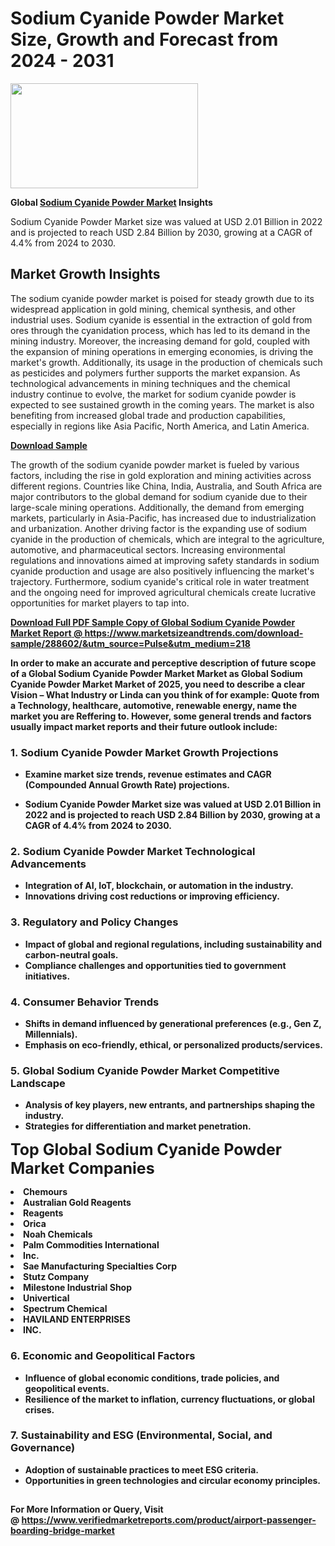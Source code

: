 <H1>Sodium Cyanide Powder Market Size, Growth and Forecast from 2024 - 2031</H1><img class="aligncenter size-medium wp-image-584254" src="https://thirdeyenews.in/wp-content/uploads/2024/09/Global-Market-Research-300x168.jpeg" alt="" width="300" height="168" /><p><strong>Global&nbsp;<a href="https://www.marketsizeandtrends.com/download-sample/288602/&amp;utm_source=Pulse&amp;utm_medium=218">Sodium Cyanide Powder Market</a> Insights</strong></p><p>Sodium Cyanide Powder Market size was valued at USD 2.01 Billion in 2022 and is projected to reach USD 2.84 Billion by 2030, growing at a CAGR of 4.4% from 2024 to 2030.</p><p><h2>Market Growth Insights</h2> <p>The sodium cyanide powder market is poised for steady growth due to its widespread application in gold mining, chemical synthesis, and other industrial uses. Sodium cyanide is essential in the extraction of gold from ores through the cyanidation process, which has led to its demand in the mining industry. Moreover, the increasing demand for gold, coupled with the expansion of mining operations in emerging economies, is driving the market's growth. Additionally, its usage in the production of chemicals such as pesticides and polymers further supports the market expansion. As technological advancements in mining techniques and the chemical industry continue to evolve, the market for sodium cyanide powder is expected to see sustained growth in the coming years. The market is also benefiting from increased global trade and production capabilities, especially in regions like Asia Pacific, North America, and Latin America.</p> <p><strong><a href="https://www.example.com/download-sample">Download Sample</a></strong></p> <p>The growth of the sodium cyanide powder market is fueled by various factors, including the rise in gold exploration and mining activities across different regions. Countries like China, India, Australia, and South Africa are major contributors to the global demand for sodium cyanide due to their large-scale mining operations. Additionally, the demand from emerging markets, particularly in Asia-Pacific, has increased due to industrialization and urbanization. Another driving factor is the expanding use of sodium cyanide in the production of chemicals, which are integral to the agriculture, automotive, and pharmaceutical sectors. Increasing environmental regulations and innovations aimed at improving safety standards in sodium cyanide production and usage are also positively influencing the market's trajectory. Furthermore, sodium cyanide's critical role in water treatment and the ongoing need for improved agricultural chemicals create lucrative opportunities for market players to tap into.</p> <p><strong><a href="https://www.example.com/get-more"></p><p><span class=""><strong>Download Full PDF Sample Copy of Global Sodium Cyanide Powder Market Report</strong> @ <a href="https://www.marketsizeandtrends.com/download-sample/288602/&amp;utm_source=Pulse&amp;utm_medium=218" target="_blank">https://www.marketsizeandtrends.com/download-sample/288602/&amp;utm_source=Pulse&amp;utm_medium=218</a></span></p><p>In order to make an accurate and perceptive description of future scope of a Global&nbsp;Sodium Cyanide Powder Market Market as Global&nbsp;Sodium Cyanide Powder Market Market of 2025, you need to describe a clear Vision &ndash; What Industry or Linda can you think of for example: Quote from a Technology, healthcare, automotive, renewable energy, name the market you are Reffering to. However, some general trends and factors usually impact market reports and their future outlook include:</p><h3>1.&nbsp;<strong>Sodium Cyanide Powder Market Growth Projections</strong></h3><ul><li>Examine market size trends, revenue estimates and CAGR (Compounded Annual Growth Rate) projections.</li><li><p>Sodium Cyanide Powder Market size was valued at USD 2.01 Billion in 2022 and is projected to reach USD 2.84 Billion by 2030, growing at a CAGR of 4.4% from 2024 to 2030.</p></li></ul><h3>2.&nbsp;<strong>Sodium Cyanide Powder Market Technological Advancements</strong></h3><ul><li>Integration of AI, IoT, blockchain, or automation in the industry.</li><li>Innovations driving cost reductions or improving efficiency.</li></ul><h3>3.&nbsp;<strong>Regulatory and Policy Changes</strong></h3><ul><li>Impact of global and regional regulations, including sustainability and carbon-neutral goals.</li><li>Compliance challenges and opportunities tied to government initiatives.</li></ul><h3>4.&nbsp;<strong>Consumer Behavior Trends</strong></h3><ul><li>Shifts in demand influenced by generational preferences (e.g., Gen Z, Millennials).</li><li>Emphasis on eco-friendly, ethical, or personalized products/services.</li></ul><h3>5.&nbsp;<strong>Global Sodium Cyanide Powder Market Competitive Landscape</strong></h3><ul><li>Analysis of key players, new entrants, and partnerships shaping the industry.</li><li>Strategies for differentiation and market penetration.</li></ul><p data-pm-slice="1 1 []"><span style="color: inherit; font-family: inherit; font-size: 25px;">Top Global Sodium Cyanide Powder Market Companies</span></p><div class="" data-test-id=""><p><li>Chemours</li><li> Australian Gold Reagents</li><li> Reagents</li><li> Orica</li><li> Noah Chemicals</li><li> Palm Commodities International</li><li> Inc.</li><li> Sae Manufacturing Specialties Corp</li><li> Stutz Company</li><li> Milestone Industrial Shop</li><li> Univertical</li><li> Spectrum Chemical</li><li> HAVILAND ENTERPRISES</li><li> INC.</li></p></div><h3>6.&nbsp;<strong>Economic and Geopolitical Factors</strong></h3><ul><li>Influence of global economic conditions, trade policies, and geopolitical events.</li><li>Resilience of the market to inflation, currency fluctuations, or global crises.</li></ul><h3>7.&nbsp;<strong>Sustainability and ESG (Environmental, Social, and Governance)</strong></h3><ul><li>Adoption of sustainable practices to meet ESG criteria.</li><li>Opportunities in green technologies and circular economy principles.</li></ul><h2><strong style="font-size: 14px;">For More Information or Query, Visit @&nbsp;</strong><a style="background-color: #ffffff; font-size: 14px;" href="https://www.marketsizeandtrends.com/report/sodium-cyanide-powder-market/" target="_blank">https://www.verifiedmarketreports.com/product/airport-passenger-boarding-bridge-market</a></h2>
